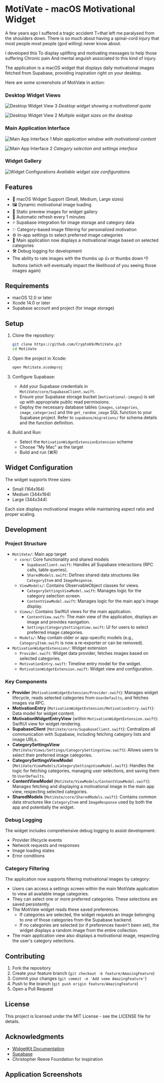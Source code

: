 # MotiVate - macOS Motivational Widget

A few years ago I suffered a tragic accident T=that left me paralysed from the shoulders down. There is so much about having a spinal-cord injury that most people most people (god willing) never know about.

I developed this To display uplifting and motivating messages to help those suffering Chronic pain And mental anguish associated to this kind of injury.

The application is a macOS widget that displays daily motivational images fetched from Supabase, providing inspiration right on your desktop.

Here are some screenshots of MotiVate in action:

### Desktop Widget Views
![Desktop Widget View 3](Documentation/Desktop3.jpeg)
*Desktop widget showing a motivational quote*

![Desktop Widget View 2](Documentation/Desktop2.jpeg)
*Multiple widget sizes on the desktop*

### Main Application Interface
![Main App Interface 1](Documentation/Mainapp1.jpeg)
*Main application window with motivational content*

![Main App Interface 2](Documentation/Mainapp2.jpeg)
*Category selection and settings interface*

### Widget Gallery
![Widget Configurations](Documentation/Widgets.jpeg)
*Available widget size configurations*

## Features

- 📱 macOS Widget Support (Small, Medium, Large sizes)
- 🖼️ Dynamic motivational image loading
- 🎨 Static preview images for widget gallery
- 🔄 Automatic refresh every 1 minutes
- ⚡ Supabase integration for image storage and category data
- ✨ Category-based image filtering for personalized motivation
- ⚙️ In-app settings to select preferred image categories
- 📱 Main application now displays a motivational image based on selected categories
- 🛠️ Debug logging for development
- The ability to rate images with the thumbs up 👍 or thumbs down 👎 buttons (which will eventually impact the likelihood of you seeing those images again)

## Requirements

- macOS 12.0 or later
- Xcode 14.0 or later
- Supabase account and project (for image storage)

## Setup

1. Clone the repository:
   ```bash
   git clone https://github.com/Crypto69/MotiVate.git
   cd MotiVate
   ```

2. Open the project in Xcode:
   ```bash
   open MotiVate.xcodeproj
   ```

3. Configure Supabase:
   - Add your Supabase credentials in `MotiVate/core/SupabaseClient.swift`.
   - Ensure your Supabase storage bucket (`motivational-images`) is set up with appropriate public read permissions.
   - Deploy the necessary database tables (`images`, `categories`, `image_categories`) and the `get_random_image` SQL function to your Supabase project. Refer to `supabase/migrations/` for schema details and the function definition.
 
4. Build and Run:
   - Select the `MotivationWidgetExtensionExtension` scheme
   - Choose "My Mac" as the target
   - Build and run (⌘R)

## Widget Configuration

The widget supports three sizes:
- Small (164x164)
- Medium (344x164)
- Large (344x344)

Each size displays motivational images while maintaining aspect ratio and proper scaling.

## Development

### Project Structure

- `MotiVate/`: Main app target
  - `core/`: Core functionality and shared models
    - `SupabaseClient.swift`: Handles all Supabase interactions (RPC calls, table queries).
    - `SharedModels.swift`: Defines shared data structures like `CategoryItem` and `ImageResponse`.
  - `ViewModels/`: Contains ObservableObject classes for views.
    - `CategorySettingsViewModel.swift`: Manages logic for the category selection screen.
    - `ContentViewModel.swift`: Manages logic for the main app's image display.
  - `Views/`: Contains SwiftUI views for the main application.
    - `ContentView.swift`: The main view of the application, displays an image and provides navigation.
    - `Settings/CategorySettingsView.swift`: UI for users to select preferred image categories.
  - `Models/`: May contain older or app-specific models (e.g., `CategoryItem.swift` is now a re-exporter or can be removed).
- `MotivationWidgetExtension/`: Widget extension
  - `Provider.swift`: Widget data provider, fetches images based on selected categories.
  - `MotivationEntry.swift`: Timeline entry model for the widget.
  - `MotivationWidgetExtension.swift`: Widget view and configuration.

### Key Components

- **Provider** (`MotivationWidgetExtension/Provider.swift`): Manages widget lifecycle, reads selected categories from `UserDefaults`, and fetches images via RPC.
- **MotivationEntry** (`MotivationWidgetExtension/MotivationEntry.swift`): Data model for widget content.
- **MotivationWidgetEntryView** (within `MotivationWidgetExtension.swift`): SwiftUI view for widget rendering.
- **SupabaseClient** (`MotiVate/core/SupabaseClient.swift`): Centralizes all communication with Supabase, including fetching category lists and image URLs.
- **CategorySettingsView** (`MotiVate/Views/Settings/CategorySettingsView.swift`): Allows users to select their preferred image categories.
- **CategorySettingsViewModel** (`MotiVate/ViewModels/CategorySettingsViewModel.swift`): Handles the logic for fetching categories, managing user selections, and saving them to `UserDefaults`.
- **ContentViewModel** (`MotiVate/ViewModels/ContentViewModel.swift`): Manages fetching and displaying a motivational image in the main app view, respecting selected categories.
- **SharedModels** (`MotiVate/core/SharedModels.swift`): Contains common data structures like `CategoryItem` and `ImageResponse` used by both the app and potentially the widget.

### Debug Logging

The widget includes comprehensive debug logging to assist development:
- Provider lifecycle events
- Network requests and responses
- Image loading states
- Error conditions

### Category Filtering
The application now supports filtering motivational images by category:
- Users can access a settings screen within the main MotiVate application to view all available image categories.
- They can select one or more preferred categories. These selections are saved persistently.
- The MotiVate widget reads these saved preferences.
  - If categories are selected, the widget requests an image belonging to one of those categories from the Supabase backend.
  - If no categories are selected (or if preferences haven't been set), the widget displays a random image from the entire collection.
- The main application view also displays a motivational image, respecting the user's category selections.

## Contributing

1. Fork the repository
2. Create your feature branch (`git checkout -b feature/AmazingFeature`)
3. Commit your changes (`git commit -m 'Add some AmazingFeature'`)
4. Push to the branch (`git push origin feature/AmazingFeature`)
5. Open a Pull Request

## License

This project is licensed under the MIT License - see the LICENSE file for details.

## Acknowledgments

- [WidgetKit Documentation](https://developer.apple.com/documentation/widgetkit)
- [Supabase](https://supabase.io/)
- Christopher Reeve Foundation for inspiration

## Application Screenshots

